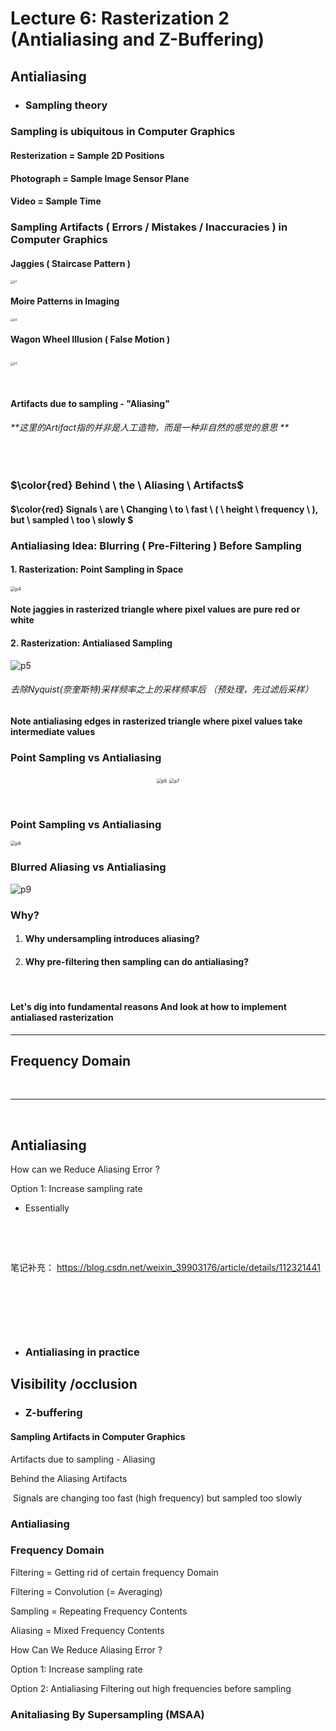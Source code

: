 # Lecture 6: Rasterization 2 (Antialiasing and Z-Buffering)

## Antialiasing

- 	### Sampling theory

### Sampling is ubiquitous in Computer Graphics

#### 	Resterization =  Sample 2D Positions	

#### 	Photograph =  Sample Image Sensor Plane	

#### 	Video = Sample Time

### Sampling Artifacts ( Errors / Mistakes / Inaccuracies ) in Computer Graphics

####		Jaggies ( Staircase Pattern )

<img src="C:\Users\userData\Desktop\GAMES101\Lecture6\p1.png" alt="p1" style="zoom:33%;" />

#### 	Moire Patterns in Imaging

<img src="C:\Users\userData\Desktop\GAMES101\Lecture6\p2.png" alt="p2" style="zoom: 33%;" />

#### 	Wagon Wheel Illusion ( False Motion )

​		<img src="C:\Users\userData\Desktop\GAMES101\Lecture6\p3.png" alt="p3" style="zoom:33%;" />

​		

#### 		Artifacts due to sampling - "Aliasing"    

###### 	 	**这里的Artifact指的并非是人工造物，而是一种非自然的感觉的意思 **

​	 

### 	$\color{red} Behind \ the \ Aliasing \ Artifacts$

#### 		$\color{red} Signals \ are \ Changing \ to \ fast \ ( \ height \ frequency \ ), but  \ sampled \ too \ slowly $





### 	Antialiasing Idea: Blurring ( Pre-Filtering ) Before Sampling

#### 		1. Rasterization: Point Sampling in Space

<img src="C:\Users\userData\Desktop\GAMES101\Lecture6\p4.png" alt="p4" style="zoom: 50%;" />

#### 		Note jaggies in rasterized triangle where pixel values are pure red or white



#### 		2. Rasterization: Antialiased Sampling

![p5](C:\Users\userData\Desktop\GAMES101\Lecture6\p5.png)

###### 					去除Nyquist(奈奎斯特)采样频率之上的采样频率后    （预处理，先过滤后采样）

#### Note antialiasing edges in rasterized triangle where pixel values take intermediate values	



### Point Sampling vs Antialiasing

<center>
    <img src="C:\Users\userData\Desktop\GAMES101\Lecture6\p6.png" alt="p6" style="zoom:50%;" />
    <img src="C:\Users\userData\Desktop\GAMES101\Lecture6\p7.png" alt="p7" style="zoom:50%;" />
</center>

​			

### 	Point Sampling vs Antialiasing

<img src="C:\Users\userData\Desktop\GAMES101\Lecture6\p8.png" alt="p8" style="zoom: 50%;" />



### Blurred Aliasing vs  Antialiasing 

![p9](C:\Users\userData\Desktop\GAMES101\Lecture6\p9.png)



### Why?

1. #### Why undersampling introduces aliasing?

2. #### Why pre-filtering then sampling can do antialiasing?

​	

#### 	Let's dig into fundamental reasons And look at how to implement antialiased rasterization



------





## Frequency Domain

​	



------

​			

## Antialiasing



How can we Reduce Aliasing Error ?

Option 1: Increase sampling rate

- Essentially 



​			

​		



笔记补充： https://blog.csdn.net/weixin_39903176/article/details/112321441

​	



​	

​	





- ### Antialiasing in practice



## Visibility /occlusion

- ### Z-buffering







#### Sampling Artifacts in Computer Graphics

Artifacts due to sampling - Aliasing



Behind the Aliasing Artifacts

​	Signals are changing too fast (high frequency) but sampled too slowly





### Antialiasing

### Frequency Domain



Filtering  =  Getting rid of certain frequency Domain

Filtering = Convolution (= Averaging)

Sampling  = Repeating Frequency Contents

Aliasing = Mixed Frequency Contents



How Can We Reduce Aliasing Error ?

Option 1:  Increase sampling rate

Option 2: Antialiasing    Filtering out high frequencies before sampling





### Anitaliasing By Supersampling (MSAA)

